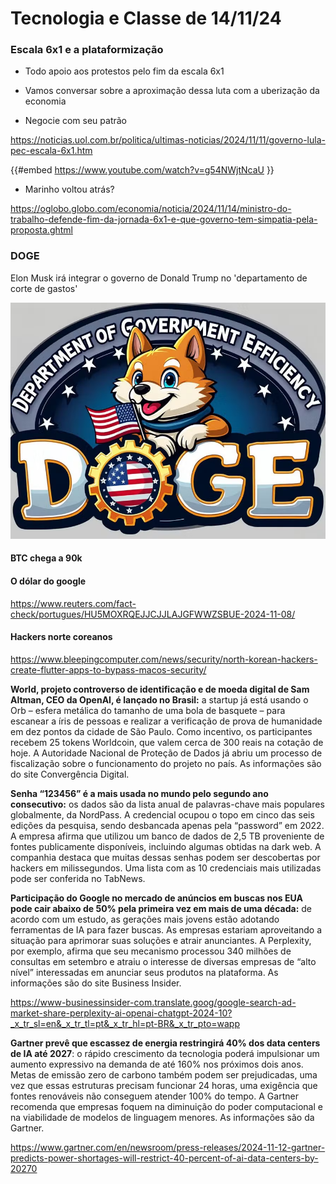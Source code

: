 # Tecnologia e Classe de 14/11/24

### Escala 6x1 e a plataformização

- Todo apoio aos protestos pelo fim da escala 6x1
- Vamos conversar sobre a aproximação dessa luta com a uberização da economia

- Negocie com seu patrão

<https://noticias.uol.com.br/politica/ultimas-noticias/2024/11/11/governo-lula-pec-escala-6x1.htm>

{{#embed https://www.youtube.com/watch?v=g54NWjtNcaU }}

- Marinho voltou atrás?

<https://oglobo.globo.com/economia/noticia/2024/11/14/ministro-do-trabalho-defende-fim-da-jornada-6x1-e-que-governo-tem-simpatia-pela-proposta.ghtml>

### DOGE

Elon Musk irá integrar o governo de Donald Trump no 'departamento de corte de gastos'

![image.png](./14_11_24/image.png)

#### **BTC chega a 90k**

#### O dólar do google

<https://www.reuters.com/fact-check/portugues/HU5MOXRQEJJCJJLAJGFWWZSBUE-2024-11-08/>

#### Hackers norte coreanos

<https://www.bleepingcomputer.com/news/security/north-korean-hackers-create-flutter-apps-to-bypass-macos-security/>

**World, projeto controverso de identificação e de moeda digital de Sam Altman, CEO da OpenAI, é lançado no Brasil:** a startup já está usando o Orb – esfera metálica do tamanho de uma bola de basquete – para escanear a íris de pessoas e realizar a verificação de prova de humanidade em dez pontos da cidade de São Paulo. Como incentivo, os participantes recebem 25 tokens Worldcoin, que valem cerca de 300 reais na cotação de hoje. A Autoridade Nacional de Proteção de Dados já abriu um processo de fiscalização sobre o funcionamento do projeto no país. As informações são do site Convergência Digital.

**Senha “123456” é a mais usada no mundo pelo segundo ano consecutivo:**  os dados são da lista anual de palavras-chave mais populares  globalmente, da NordPass. A credencial ocupou o topo em cinco das seis  edições da pesquisa, sendo desbancada apenas pela “password” em 2022. A  empresa afirma que utilizou um banco de dados de 2,5 TB proveniente de  fontes publicamente disponíveis, incluindo algumas obtidas na dark web. A  companhia destaca que muitas dessas senhas podem ser descobertas por  hackers em milissegundos. Uma lista com as 10 credenciais mais  utilizadas pode ser conferida no TabNews.

**Participação do Google no mercado de anúncios em buscas nos EUA pode cair abaixo de 50% pela primeira vez em mais de uma década:**  de acordo com um estudo, as gerações mais jovens estão adotando  ferramentas de IA para fazer buscas. As empresas estariam aproveitando a  situação para aprimorar suas soluções e atrair anunciantes. A  Perplexity, por exemplo, afirma que seu mecanismo processou 340 milhões  de consultas em setembro e atraiu o interesse de diversas empresas de  “alto nível” interessadas em anunciar seus produtos na plataforma. As  informações são do site Business Insider.

<https://www-businessinsider-com.translate.goog/google-search-ad-market-share-perplexity-ai-openai-chatgpt-2024-10?_x_tr_sl=en&_x_tr_tl=pt&_x_tr_hl=pt-BR&_x_tr_pto=wapp>

**Gartner prevê que escassez de energia restringirá 40% dos data centers de IA até 2027**:  o rápido crescimento da tecnologia poderá impulsionar um aumento  expressivo na demanda de até 160% nos próximos dois anos. Metas de  emissão zero de carbono também podem ser prejudicadas, uma vez que essas  estruturas precisam funcionar 24 horas, uma exigência que fontes  renováveis não conseguem atender 100% do tempo. A Gartner recomenda que  empresas foquem na diminuição do poder computacional e na viabilidade de  modelos de linguagem menores. As informações são da Gartner.

<https://www.gartner.com/en/newsroom/press-releases/2024-11-12-gartner-predicts-power-shortages-will-restrict-40-percent-of-ai-data-centers-by-20270>
